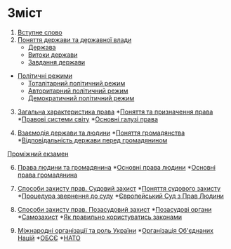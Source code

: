 # Зміст

1. [Вступне слово](vstup.md)
2. [Поняття держави та державної влади](chapter1.md)
   * [Держава](derzhava.md)
   * [Витоки держави](vitoki_derzhavi.md)
   * [Завдання держави](zavdannya_derzhavi.md)
* [Політичні режими](2/zemlya_na_plani_ta_karti.md)
  * [Тоталітарний політичний режим](totaltarnii_poltichnii_rezhim.md)
  * [Авторитарний політичний режим](avtoritarnii_poltichnii_rezhim.md)
  * [Демократичний політичний режим](demokratichnii_poltichnii_rezhim.md)
3. [Загальна характеристика права]()
   *[Поняття та призначення права](.) 
   *[Правові системи світу](.)
   *[Основні галузі права](.)
 
4. [Взаємодія держави та людини]()
    *[Поняття громадянства]()
    *[Відповідальність держави перед громадянином]()
    
[Проміжний екзамен]()

6. [Права людини та громадянина]()
  *[Основні права людини]()
  *[Основні права громадянина]()
  
5. [Способи захисту прав. Судовий захист]()
   *[Поняття судового захисту]()
   *[Процедура звернення до суду]()
   *[Європейський Суд з Прав Людини]()

6. [Способи захисту прав. Позасудовий захист]()
  *[Позасудові органи]()
  *[Самозахист]()
  *[Як правильно користуватись законами]()

7. [Міжнародні організації та роль України]()
    *[Організація Об'єднаних Націй]() 
    *[ОБСЄ]()
    *[НАТО]() 

